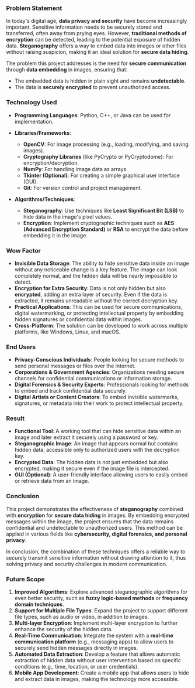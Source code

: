 
### **Problem Statement**
In today's digital age, **data privacy and security** have become increasingly important. Sensitive information needs to be securely stored and transferred, often away from prying eyes. However, **traditional methods of encryption** can be detected, leading to the potential exposure of hidden data. **Steganography** offers a way to embed data into images or other files without raising suspicion, making it an ideal solution for **secure data hiding**.

The problem this project addresses is the need for **secure communication** through **data embedding** in images, ensuring that:
- The embedded data is hidden in plain sight and remains **undetectable**.
- The data is **securely encrypted** to prevent unauthorized access.

### **Technology Used**
- **Programming Languages**: Python, C++, or Java can be used for implementation.
- **Libraries/Frameworks**:
  - **OpenCV**: For image processing (e.g., loading, modifying, and saving images).
  - **Cryptography Libraries** (like PyCrypto or PyCryptodome): For encryption/decryption.
  - **NumPy**: For handling image data as arrays.
  - **Tkinter (Optional)**: For creating a simple graphical user interface (GUI).
  - **Git**: For version control and project management.

- **Algorithms/Techniques**:
  - **Steganography**: Use techniques like **Least Significant Bit (LSB)** to hide data in the image's pixel values.
  - **Encryption**: Implement cryptographic techniques such as **AES (Advanced Encryption Standard)** or **RSA** to encrypt the data before embedding it in the image.

### **Wow Factor**
- **Invisible Data Storage**: The ability to hide sensitive data inside an image without any noticeable change is a key feature. The image can look completely normal, and the hidden data will be nearly impossible to detect.
- **Encryption for Extra Security**: Data is not only hidden but also **encrypted**, adding an extra layer of security. Even if the data is extracted, it remains unreadable without the correct decryption key.
- **Practical Applications**: This can be used for secure communications, digital watermarking, or protecting intellectual property by embedding hidden signatures or confidential data within images.
- **Cross-Platform**: The solution can be developed to work across multiple platforms, like Windows, Linux, and macOS.

### **End Users**
- **Privacy-Conscious Individuals**: People looking for secure methods to send personal messages or files over the internet.
- **Corporations & Government Agencies**: Organizations needing secure channels for confidential communications or information storage.
- **Digital Forensics & Security Experts**: Professionals looking for methods to embed and track confidential data securely.
- **Digital Artists or Content Creators**: To embed invisible watermarks, signatures, or metadata into their work to protect intellectual property.

### **Result**
- **Functional Tool**: A working tool that can hide sensitive data within an image and later extract it securely using a password or key.
- **Steganographic Image**: An image that appears normal but contains hidden data, accessible only to authorized users with the decryption key.
- **Encrypted Data**: The hidden data is not just embedded but also encrypted, making it secure even if the image file is intercepted.
- **GUI (Optional)**: A user-friendly interface allowing users to easily embed or retrieve data from an image.

### **Conclusion**
This project demonstrates the effectiveness of **steganography** combined with **encryption** for **secure data hiding** in images. By embedding encrypted messages within the image, the project ensures that the data remains confidential and undetectable to unauthorized users. This method can be applied in various fields like **cybersecurity, digital forensics, and personal privacy**.

In conclusion, the combination of these techniques offers a reliable way to securely transmit sensitive information without drawing attention to it, thus solving privacy and security challenges in modern communication.

### **Future Scope**
1. **Improved Algorithms**: Explore advanced steganographic algorithms for even better security, such as **fuzzy logic-based methods** or **frequency domain techniques**.
2. **Support for Multiple File Types**: Expand the project to support different file types, such as audio or video, in addition to images.
3. **Multi-layer Encryption**: Implement multi-layer encryption to further enhance the security of the hidden data.
4. **Real-Time Communication**: Integrate the system with a **real-time communication platform** (e.g., messaging apps) to allow users to securely send hidden messages directly in images.
5. **Automated Data Extraction**: Develop a feature that allows automatic extraction of hidden data without user intervention based on specific conditions (e.g., time, location, or user credentials).
6. **Mobile App Development**: Create a mobile app that allows users to hide and extract data in images, making the technology more accessible.
